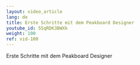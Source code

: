 ```yaml
---
layout: video_article
lang: de
title: Erste Schritte mit dem Peakboard Designer
youtube_id: 55qRDK3BWXk
weight: 100
ref: vid-100
---
```


Erste Schritte mit dem Peakboard Designer
